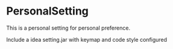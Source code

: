 # PersonalSetting

This is a personal setting for personal preference.

Include a idea setting.jar with keymap and code style configured
